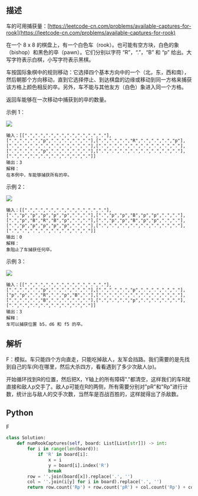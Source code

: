## 描述

车的可用捕获量：[https://leetcode-cn.com/problems/available-captures-for-rook](https://leetcode-cn.com/problems/available-captures-for-rook)

在一个 8 x 8 的棋盘上，有一个白色车（rook）。也可能有空方块，白色的象（bishop）和黑色的卒（pawn）。它们分别以字符 “R”，“.”，“B” 和 “p” 给出。大写字符表示白棋，小写字符表示黑棋。

车按国际象棋中的规则移动：它选择四个基本方向中的一个（北，东，西和南），然后朝那个方向移动，直到它选择停止、到达棋盘的边缘或移动到同一方格来捕获该方格上颜色相反的卒。另外，车不能与其他友方（白色）象进入同一个方格。

返回车能够在一次移动中捕获到的卒的数量。

示例 1：

![](https://assets.leetcode-cn.com/aliyun-lc-upload/uploads/2019/02/23/1253_example_1_improved.PNG)

```
输入：[[".",".",".",".",".",".",".","."],[".",".",".","p",".",".",".","."],[".",".",".","R",".",".",".","p"],[".",".",".",".",".",".",".","."],[".",".",".",".",".",".",".","."],[".",".",".","p",".",".",".","."],[".",".",".",".",".",".",".","."],[".",".",".",".",".",".",".","."]]
输出：3
解释：
在本例中，车能够捕获所有的卒。
```

示例 2：

![](https://assets.leetcode-cn.com/aliyun-lc-upload/uploads/2019/02/23/1253_example_2_improved.PNG)

```
输入：[[".",".",".",".",".",".",".","."],[".","p","p","p","p","p",".","."],[".","p","p","B","p","p",".","."],[".","p","B","R","B","p",".","."],[".","p","p","B","p","p",".","."],[".","p","p","p","p","p",".","."],[".",".",".",".",".",".",".","."],[".",".",".",".",".",".",".","."]]
输出：0
解释：
象阻止了车捕获任何卒。
```

示例 3：

![](https://assets.leetcode-cn.com/aliyun-lc-upload/uploads/2019/02/23/1253_example_3_improved.PNG)

```
输入：[[".",".",".",".",".",".",".","."],[".",".",".","p",".",".",".","."],[".",".",".","p",".",".",".","."],["p","p",".","R",".","p","B","."],[".",".",".",".",".",".",".","."],[".",".",".","B",".",".",".","."],[".",".",".","p",".",".",".","."],[".",".",".",".",".",".",".","."]]
输出：3
解释： 
车可以捕获位置 b5，d6 和 f5 的卒。
```

## 解析

F：模拟。车只能四个方向直走，只能吃掉敌人，友军会挡路。我们需要的是先找到自己的车(R)在哪里，然后大杀四方，看看遇到了多少次敌人(p)。

开始循环找到R的位置，然后把X，Y轴上的所有障碍"."都清空，这样我们的车R就直接和敌人p交手了。敌人p可能在R的两侧，所有需要分别对"pR"和"Rp"进行计数，统计出与敌人的交手次数，当然车是百战百胜的，这样就得出了杀敌数。

## Python

F

```python
class Solution:
    def numRookCaptures(self, board: List[List[str]]) -> int:
        for i in range(len(board)):
            if 'R' in board[i]:
                x = i
                y = board[i].index('R')
                break
        row = ''.join(board[x]).replace('.', '')
        col = ''.join(i[y] for i in board).replace('.', '')
        return row.count('Rp') + row.count('pR') + col.count('Rp') + col.count('pR')
```
